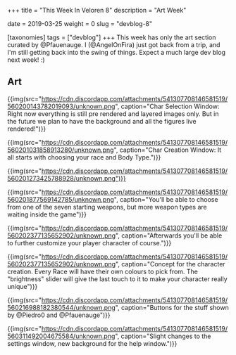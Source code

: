 +++
title = "This Week In Veloren 8"
description = "Art Week"

date = 2019-03-25
weight = 0
slug = "devblog-8"

[taxonomies]
tags = ["devblog"]
+++
This week has only the art section curated by @Pfauenauge. I (@AngelOnFira) just got back from a trip, and I'm still getting back into the swing of things. Expect a much large dev blog next week! :)

## Art

{{img(src="https://cdn.discordapp.com/attachments/541307708146581519/560200143782019093/unknown.png", caption="Char Selection Window: Right now everything is still pre rendered and layered images only. But in the future we plan to have the background and all the figures live rendered!")}}

{{img(src="https://cdn.discordapp.com/attachments/541307708146581519/560201031858913280/unknown.png", caption="Char Creation Window: It all starts with choosing your race and Body Type.")}}

{{img(src="https://cdn.discordapp.com/attachments/541307708146581519/560201273425788928/unknown.png")}}

{{img(src="https://cdn.discordapp.com/attachments/541307708146581519/560201877569142785/unknown.png", caption="You'll be able to choose from one of the seven starting weapons, but more weapon types are waiting inside the game")}}

{{img(src="https://cdn.discordapp.com/attachments/541307708146581519/560202377135652902/unknown.png", caption="Afterwards you'll be able to further customize your player character of course.")}}

{{img(src="https://cdn.discordapp.com/attachments/541307708146581519/560202377135652902/unknown.png", caption="Concept for the character creation. Every Race will have their own colours to pick from. The "brightness" slider will give the last touch to it to make your character really unique")}}

{{img(src="https://cdn.discordapp.com/attachments/541307708146581519/560216988182380544/unknown.png", caption="Buttons for the stuff shown by @Piedro0 and @Pfauenauge")}}

{{img(src="https://cdn.discordapp.com/attachments/541307708146581519/560311492004675584/unknown.png", caption="Slight changes to the settings window, new background for the help window.")}}
